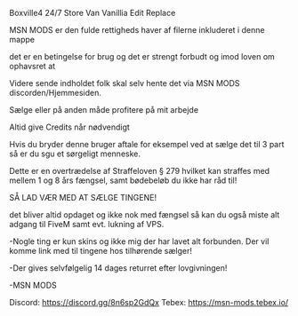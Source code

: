 Boxville4 24/7 Store Van Vanillia Edit Replace

MSN MODS er den fulde rettigheds haver af filerne inkluderet i denne mappe

det er en betingelse for brug og det er strengt forbudt og imod loven om ophavsret at

Videre sende indholdet folk skal selv hente det via MSN MODS discorden/Hjemmesiden.

Sælge eller på anden måde profitere på mit arbejde

Altid give Credits når nødvendigt

Hvis du bryder denne bruger aftale for eksempel ved at sælge det til 3 part så er du sgu et sørgeligt menneske.

Dette er en overtrædelse af Straffeloven § 279 hvilket kan straffes med mellem 1 og 8 års fængsel, samt bødebeløb du ikke har råd til!

SÅ LAD VÆR MED AT SÆLGE TINGENE!

det bliver altid opdaget og ikke nok med fængsel så kan du også miste alt adgang til FiveM samt evt. lukning af VPS.

-Nogle ting er kun skins og ikke mig der har lavet alt forbunden. Der vil komme link med til tingene hos tilhørende sælger!

-Der gives selvfølgelig 14 dages returret efter lovgivningen!

-MSN MODS

Discord: https://discord.gg/8n6sp2GdQx Tebex: https://msn-mods.tebex.io/

